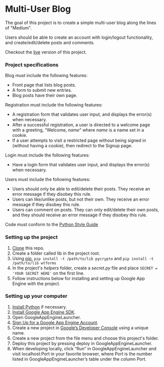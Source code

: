 # Multi-User Blog

The goal of this project is to create a simple multi-user blog along the lines of "Medium". 

Users should be able to create an account with login/logout functionality, and create/edit/delete posts and comments.

Checkout the [live](https://multi-user-blog-1340.appspot.com/) version of this project.

### Project specifications

Blog must include the following features:
- Front page that lists blog posts.
- A form to submit new entries.
- Blog posts have their own page.

Registration must include the following features:
- A registration form that validates user input, and displays the error(s) when necessary.
- After a successful registration, a user is directed to a welcome page with a greeting, “Welcome, *name*” where *name* is a name set in a cookie.
- If a user attempts to visit a restricted page without being signed in (without having a cookie), then redirect to the Signup page.

Login must include the following features:
- Have a login form that validates user input, and displays the error(s) when necessary.

Users must include the following features:
- Users should only be able to edit/delete their posts. They receive an error message if they disobey this rule.
- Users can like/unlike posts, but not their own. They receive an error message if they disobey this rule.
- Users can comment on posts. They can only edit/delete their own posts, and they should receive an error message if they disobey this rule.

Code must conform to the [Python Style Guide](https://www.python.org/dev/peps/pep-0008/)

### Setting up the project

1. [Clone](https://github.com/jwelker110/multi-user-blog.git) this repo.
2. Create a folder called lib in the project root.
3. Using [pip](https://pip.pypa.io/en/stable/installing/), `pip install -t /path/to/lib pycrypto` and `pip install -t /path/to/lib wtforms`
4. In the project's *helpers* folder, create a *secret.py* file and place `SECRET = 'YOUR SECRET HERE'` on the first line.
5. Follow instructions below for installing and setting up Google App Engine with the project.

### Setting up your computer

1. [Install Python](https://www.python.org/downloads/) if necessary.
2. [Install Google App Engine SDK](https://cloud.google.com/appengine/downloads#Google_App_Engine_SDK_for_Python).
3. Open GoogleAppEngineLauncher.
4. [Sign Up for a Google App Engine Account](https://appengine.google.com/).
5. Create a new project in [Google’s Developer Console](https://console.cloud.google.com/) using a unique name.
6. Create a new project from the file menu and choose this project's folder.
7. Deploy this project by pressing deploy in GoogleAppEngineLauncher.
8. When developing locally, click “Run” in GoogleAppEngineLauncher and visit localhost:Port in your favorite browser, where Port is the number listed in GoogleAppEngineLauncher’s table under the column Port.

